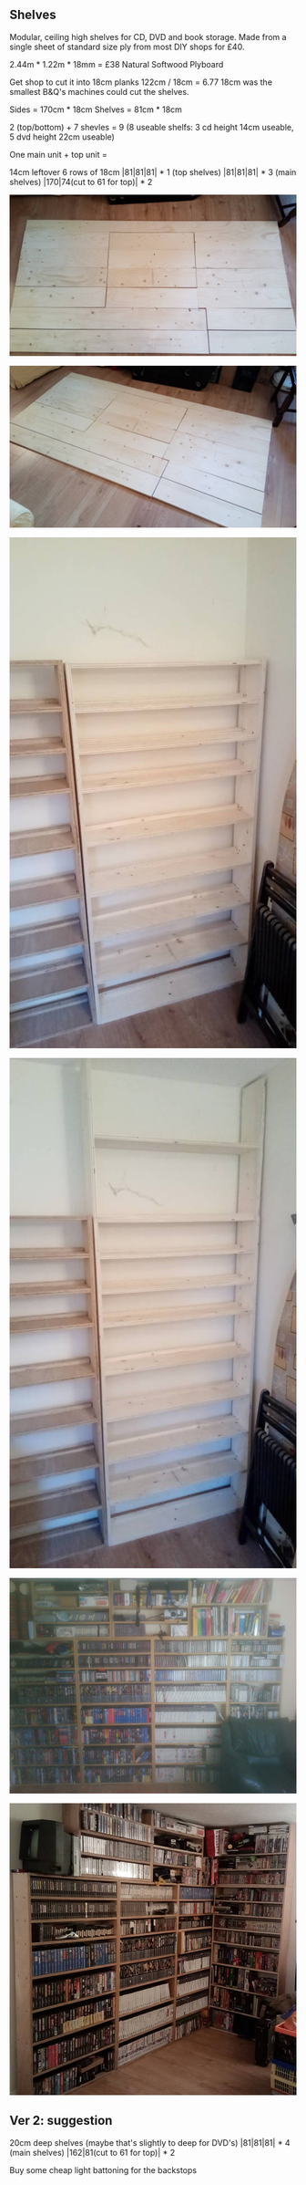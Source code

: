 Shelves
-------

Modular, ceiling high shelves for CD, DVD and book storage.
Made from a single sheet of standard size ply from most DIY shops for £40.

2.44m * 1.22m * 18mm = £38 Natural Softwood Plyboard

Get shop to cut it into 18cm planks
122cm / 18cm = 6.77
18cm was the smallest B&Q's machines could cut the shelves.


Sides = 170cm * 18cm
Shelves = 81cm * 18cm

2 (top/bottom) + 7 shevles = 9
(8 useable shelfs: 3 cd height 14cm useable, 5 dvd height 22cm useable)

One main unit + top unit =

14cm leftover
6 rows of 18cm
|81|81|81| * 1 (top shelves)
|81|81|81| * 3 (main shelves)
|170|74(cut to 61 for top)| * 2

![floor1](images/plyFloorCut1.jpg)

![floor2](images/plyFloorCut2.jpg)

![shelves2](images/plyShelves2.jpg)

![shelves1](images/plyShelves1.jpg)

![shelvesOld](images/retro_shelfs.jpg)

![shelvesNew](images/IMG_20211102_220933_4b.jpg)

Ver 2: suggestion
-----------------

20cm deep shelves (maybe that's slightly to deep for DVD's)
|81|81|81| * 4 (main shelves)
|162|81(cut to 61 for top)| * 2

Buy some cheap light battoning for the backstops
